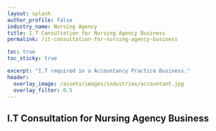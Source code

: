 ```yaml
---
layout: splash 
author_profile: false 
industry_name: Nursing Agency
title: I.T Consultation for Nursing Agency Business
permalink: /it-consultation-for-nursing-agency-business

toc: true
toc_sticky: true

excerpt: "I.T required in a Accountancy Practice Business."
header:
  overlay_image: /assets/images/industries/accountant.jpg
  overlay_filter: 0.5 
---
```


## I.T Consultation for Nursing Agency Business